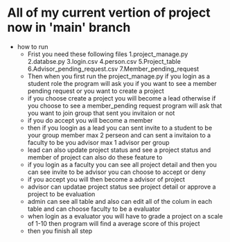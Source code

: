 # All of my current vertion of project now in 'main' branch
* how to run
  - Frist you need these following files 1.project_manage.py 2.databse.py 3.login.csv 4.person.csv 5.Project_table 6.Advisor_pending_request.csv 7.Member_pending_request
  - Then when you first run the project_manage.py if you login as a student role the program will ask you if you want to see a member pending request or you want to create a project
  - if you choose create a project you will become a lead otherwise if you choose to see a member_pending request program will ask that you want to join group that sent you invitaion or not
  - if you do accept you will become a member
  - then if you loogin as a lead you can sent invite to a student to be your group member max 2 perseon and can sent a invitaion to a faculty to be you advisor max 1 advisor per group
  - lead can also update project status and see a project status and member of project can also do these feature to
  - if you login as a faculty you can see all project detail and then you can see invite to be advisor you can choose to accept or deny
  - if you accept you will then become a advisor of project
  - advisor can updatae project status see project detail or approve a project to be evaluation
  - admin can see all table and also can edit all of the colum in each table and can choose faculty to be a evaluator
  - when login as a evaluator you will have to grade a project on a scale of 1-10 then program will find a average score of this project
  - then you finish all step
